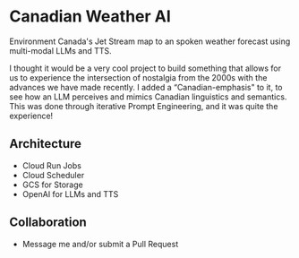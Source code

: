 # Canadian Weather AI

Environment Canada's Jet Stream map to an spoken weather forecast using multi-modal LLMs and TTS.

I thought it would be a very cool project to build something that allows for us to experience the intersection of nostalgia from the 2000s with the advances we have made recently. I added a “Canadian-emphasis" to it, to see how an LLM perceives and mimics Canadian linguistics and semantics. This was done through iterative Prompt Engineering, and it was quite the experience!

## Architecture
- Cloud Run Jobs
- Cloud Scheduler
- GCS for Storage
- OpenAI for LLMs and TTS

## Collaboration
- Message me and/or submit a Pull Request